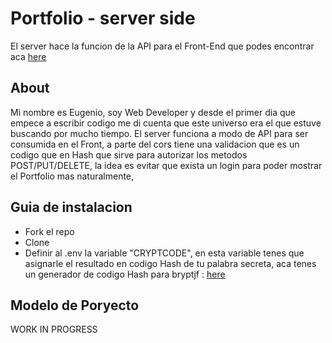 # Portfolio - server side

El server hace la funcion de la API para el Front-End que podes encontrar aca [here](https://github.com/eoGimenez/portfolio-client)

## About

Mi nombre es Eugenio, soy Web Developer y desde el primer dia que empece a escribir codigo me di cuenta que este universo era el que estuve buscando por mucho tiempo.
El server funciona a modo de API para ser consumida en el Front, a parte del cors tiene una validacion que es un codigo que en Hash 
que sirve para autorizar los metodos POST/PUT/DELETE, la idea es evitar que exista un login para poder mostrar el Portfolio mas naturalmente,


## Guia de instalacion

- Fork el repo
- Clone 
- Definir al .env la variable "CRYPTCODE", en esta variable tenes que asignarle el resultado en codigo Hash de tu palabra secreta,
aca tenes un generador de codigo Hash para bryptjf : [here](https://bcrypt-generator.com/)


## Modelo de Poryecto

WORK IN PROGRESS
